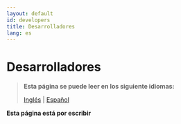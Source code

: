 ```yaml
---
layout: default
id: developers
title: Desarrolladores
lang: es
---
```


# Desarrolladores

> **Esta página se puede leer en los siguiente idiomas:**
>  
> [Inglés](/beeping/developers.html) | [Español](/beeping/es/developers.html)

**Esta página está por escribir**